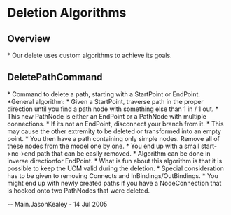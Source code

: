 # Deletion Algorithms

## Overview 
\* Our delete uses custom algorithms to achieve its goals. 

## DeletePathCommand

\* Command to delete a path, starting with a StartPoint or EndPoint. 
\*General algorithm: \* Given a StartPoint, traverse path in the proper
direction until you find a path node with something else than 1 in / 1
out. \* This new PathNode is either an EndPoint or a PathNode with
multiple connections. \* If its not an EndPoint, disconnect your branch
from it. \* This may cause the other extremity to be deleted or
transformed into an empty point. \* You then have a path containing only
simple nodes. Remove all of these nodes from the model one by one. \*
You end up with a small start-\>nc-\>end path that can be easily
removed. \* Algorithm can be done in inverse directionfor EndPoint. \*
What is fun about this algorithm is that it is possible to keep the UCM
valid during the deletion. \* Special consideration has to be given to
removing Connects and InBindings/OutBindings. \* You might end up with
newly created paths if you have a NodeConnection that is hooked onto two
PathNodes that were deleted.

\-- Main.JasonKealey - 14 Jul 2005
